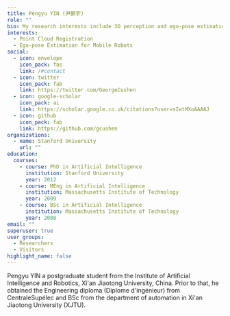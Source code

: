 ```yaml
---
title: Pengyu YIN (尹鹏宇)
role: ""
bio: My research interests include 3D perception and ego-pose estimation for robots.
interests:
  - Point Cloud Registration
  - Ego-pose Estimation for Mobile Robots
social:
  - icon: envelope
    icon_pack: fas
    link: /#contact
  - icon: twitter
    icon_pack: fab
    link: https://twitter.com/GeorgeCushen
  - icon: google-scholar
    icon_pack: ai
    link: https://scholar.google.co.uk/citations?user=sIwtMXoAAAAJ
  - icon: github
    icon_pack: fab
    link: https://github.com/gcushen
organizations:
  - name: Stanford University
    url: ""
education:
  courses:
    - course: PhD in Artificial Intelligence
      institution: Stanford University
      year: 2012
    - course: MEng in Artificial Intelligence
      institution: Massachusetts Institute of Technology
      year: 2009
    - course: BSc in Artificial Intelligence
      institution: Massachusetts Institute of Technology
      year: 2008
email: ""
superuser: true
user_groups:
  - Researchers
  - Visitors
highlight_name: false
---
```

Pengyu YIN a postgraduate student from the Institute of Artificial Intelligence and Robotics, Xi'an Jiaotong University, China. Prior to that, he obtained the Engineering diploma (Diplome d'ingénieur) from CentraleSupélec and BSc from the department of automation in Xi'an Jiaotong University (XJTU).